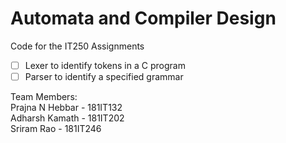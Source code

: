 # Automata and Compiler Design <br>
Code for the IT250 Assignments <br>
 - [ ] Lexer to identify tokens in a C program <br>
 - [ ] Parser to identify a specified grammar <br>
 
Team Members: <br>
Prajna N Hebbar - 181IT132 <br>
Adharsh Kamath - 181IT202 <br>
Sriram Rao - 181IT246 <br>
